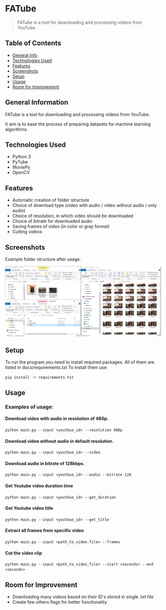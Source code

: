 # FATube
> FATube is a tool for downloading and processing videos from YouTube.


## Table of Contents
* [General Info](#general-information)
* [Technologies Used](#technologies-used)
* [Features](#features)
* [Screenshots](#screenshots)
* [Setup](#setup)
* [Usage](#usage)
* [Room for Improvement](#room-for-improvement)
<!-- * [License](#license) -->


## General Information
FATube is a tool for downloading and processing videos from YouTube.

It aim is to ease the process of preparing datasets for machine learning algorithms.


## Technologies Used
- Python 3
- PyTube
- MoviePy
- OpenCV


## Features
- Automatic creation of folder structure
- Choice of download type (video with audio / video without audio / only audio)
- Choice of resolution, in which video should be downloaded
- Choice of bitrate for downloaded audio 
- Saving frames of video (in color or gray format)
- Cutting videos


## Screenshots
Example folder structure after usage.

![Example screenshot](/docs/screenshots/example_folder_structure.PNG?raw=true)
<!-- If you have screenshots you'd like to share, include them here. -->


## Setup
To run the program you need to install required packages.
All of them are listed in docs/requirements.txt
To install them use:

`pip install -r requirements.txt`



## Usage
### Examples of usage:

#### Download video with audio in resolution of 480p.

`python main.py --input <youtbue_id> --resolution 480p`

#### Download video without audio in default resolution.

`python main.py --input <youtbue_id> --video`

#### Download audio in bitrate of 128kbps.

`python main.py --input <youtbue_id> --audio --bitrate 128`

#### Get Youtube video duration time

`python main.py --input <youtbue_id> --get_duration`

#### Get Youtube video title

`python main.py --input <youtbue_id> --get_title`

#### Extract all frames from specific video

`python main.py --input <path_to_video_file> --frames`

#### Cut the video clip

`python main.py --input <path_to_video_file> --start <seconds> --end <seconds>`


## Room for Improvement
- Downloading many videos based on their ID's stored in single .txt file
- Create few others flags for better functionality

<!-- Optional -->
<!-- ## License -->
<!-- This project is open source and available under the [... License](). -->

<!-- You don't have to include all sections - just the one's relevant to your project -->
